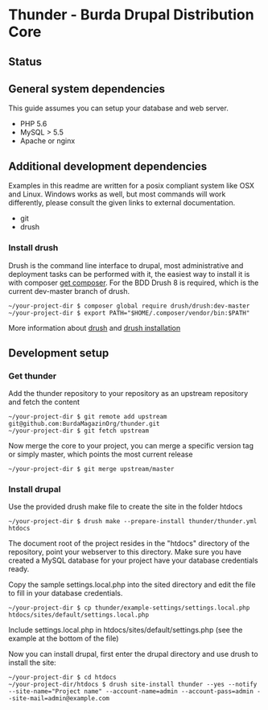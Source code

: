 # Thunder - Burda Drupal Distribution Core

## Status

## General system dependencies
This guide assumes you can setup your database and web server. 

* PHP 5.6
* MySQL > 5.5
* Apache or nginx

## Additional development dependencies
Examples in this readme are written for a posix compliant system like OSX and Linux. Windows works as well, but most 
commands will work differently, please consult the given links to external documentation.

* git
* drush

### Install drush
Drush is the command line interface to drupal, most administrative and deployment tasks can be performed with it, 
the easiest way to install it is with composer [get composer](https://getcomposer.org/download/). 
For the BDD Drush 8 is required, which is the current dev-master branch of drush.

    ~/your-project-dir $ composer global require drush/drush:dev-master
    ~/your-project-dir $ export PATH="$HOME/.composer/vendor/bin:$PATH"

More information about [drush](http://docs.drush.org/) and [drush installation](http://docs.drush.org/en/master/install/)

## Development setup
### Get thunder
Add the thunder repository to your repository as an upstream repository and fetch the content

    ~/your-project-dir $ git remote add upstream git@github.com:BurdaMagazinOrg/thunder.git
    ~/your-project-dir $ git fetch upstream
    
Now merge the core to your project, you can merge a specific version tag or simply master, which points the most current release

    ~/your-project-dir $ git merge upstream/master

### Install drupal
Use the provided drush make file to create the site in the folder htdocs

    ~/your-project-dir $ drush make --prepare-install thunder/thunder.yml htdocs

The document root of the project resides in the "htdocs" directory of the repository, point your webserver to this
directory. Make sure you have created a MySQL database for your project have your database credentials ready.

Copy the sample settings.local.php into the sited directory and edit the file to fill in your database credentials.

    ~/your-project-dir $ cp thunder/example-settings/settings.local.php htdocs/sites/default/settings.local.php

Include settings.local.php in htdocs/sites/default/settings.php (see the example at the bottom of the file)

Now you can install drupal, first enter the drupal directory and use drush to install the site:

    ~/your-project-dir $ cd htdocs
    ~/your-project-dir/htdocs $ drush site-install thunder --yes --notify --site-name="Project name" --account-name=admin --account-pass=admin --site-mail=admin@example.com
